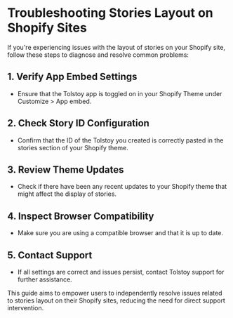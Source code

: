 # Troubleshooting Stories Layout on Shopify Sites

If you're experiencing issues with the layout of stories on your Shopify site, follow these steps to diagnose and resolve common problems:

## 1. Verify App Embed Settings
- Ensure that the Tolstoy app is toggled on in your Shopify Theme under Customize > App embed.

## 2. Check Story ID Configuration
- Confirm that the ID of the Tolstoy you created is correctly pasted in the stories section of your Shopify theme.

## 3. Review Theme Updates
- Check if there have been any recent updates to your Shopify theme that might affect the display of stories.

## 4. Inspect Browser Compatibility
- Make sure you are using a compatible browser and that it is up to date.

## 5. Contact Support
- If all settings are correct and issues persist, contact Tolstoy support for further assistance.

This guide aims to empower users to independently resolve issues related to stories layout on their Shopify sites, reducing the need for direct support intervention.
